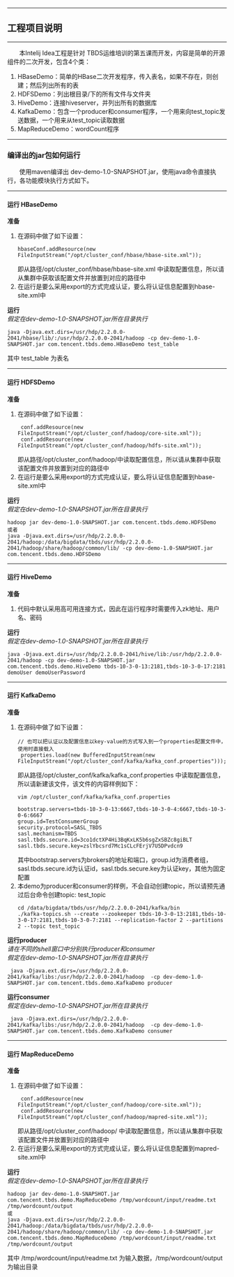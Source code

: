 ***
## 工程项目说明
***
&#160; &#160; &#160; &#160;本Intelij Idea工程是针对 TBDS运维培训的第五课而开发，内容是简单的开源组件的二次开发，包含4个类：
1. HBaseDemo：简单的HBase二次开发程序，传入表名，如果不存在，则创建；然后列出所有的表
2. HDFSDemo：列出根目录/下的所有文件与文件夹
3. HiveDemo：连接hiveserver，并列出所有的数据库
4. KafkaDemo：包含一个producer和consumer程序，一个用来向test_topic发送数据，一个用来从test_topic读取数据
5. MapReduceDemo：wordCount程序
***
### 编译出的jar包如何运行 
&#160; &#160; &#160; &#160;使用maven编译出 dev-demo-1.0-SNAPSHOT.jar，使用java命令直接执行，各功能模块执行方式如下。

***
#### 运行 HBaseDemo 
**准备** <br>
1. 在源码中做了如下设置：
    ```
    hbaseConf.addResource(new FileInputStream("/opt/cluster_conf/hbase/hbase-site.xml"));
    ```
    即从路径/opt/cluster_conf/hbase/hbase-site.xml 中读取配置信息，所以请从集群中获取该配置文件并放置到对应的路径中
2. 在运行是要么采用export的方式完成认证，要么将认证信息配置到hbase-site.xml中</br>

**运行**<br>
*假定在dev-demo-1.0-SNAPSHOT.jar所在目录执行*<br>
```
java -Djava.ext.dirs=/usr/hdp/2.2.0.0-2041/hbase/lib/:/usr/hdp/2.2.0.0-2041/hadoop -cp dev-demo-1.0-SNAPSHOT.jar com.tencent.tbds.demo.HBaseDemo test_table
```
其中 test_table 为表名

***
#### 运行 HDFSDemo 
**准备** <br>
1. 在源码中做了如下设置：
    ```
     conf.addResource(new FileInputStream("/opt/cluster_conf/hadoop/core-site.xml"));
     conf.addResource(new FileInputStream("/opt/cluster_conf/hadoop/hdfs-site.xml"));

    ```
    即从路径/opt/cluster_conf/hadoop/中读取配置信息，所以请从集群中获取该配置文件并放置到对应的路径中
2. 在运行是要么采用export的方式完成认证，要么将认证信息配置到hbase-site.xml中</br>

**运行**<br>
*假定在dev-demo-1.0-SNAPSHOT.jar所在目录执行*<br>
```
hadoop jar dev-demo-1.0-SNAPSHOT.jar com.tencent.tbds.demo.HDFSDemo
或者
java -Djava.ext.dirs=/usr/hdp/2.2.0.0-2041/hadoop:/data/bigdata/tbds/usr/hdp/2.2.0.0-2041/hadoop/share/hadoop/common/lib/ -cp dev-demo-1.0-SNAPSHOT.jar com.tencent.tbds.demo.HDFSDemo
```

***
#### 运行 HiveDemo 
**准备** <br>
1. 代码中默认采用高可用连接方式，因此在运行程序时需要传入zk地址、用户名、密码

**运行**<br>
*假定在dev-demo-1.0-SNAPSHOT.jar所在目录执行*<br>
```
java -Djava.ext.dirs=/usr/hdp/2.2.0.0-2041/hive/lib:/usr/hdp/2.2.0.0-2041/hadoop -cp dev-demo-1.0-SNAPSHOT.jar com.tencent.tbds.demo.HiveDemo tbds-10-3-0-13:2181,tbds-10-3-0-17:2181 demoUser demoUserPassword
```
***
#### 运行 KafkaDemo 
**准备** <br>
1. 在源码中做了如下设置：
    ```
    // 也可以把认证以及配置信息以key-value的方式写入到一个properties配置文件中，使用时直接载入
     properties.load(new BufferedInputStream(new FileInputStream("/opt/cluster_conf/kafka/kafka_conf.properties")));
    ```
    即从路径/opt/cluster_conf/kafka/kafka_conf.properties 中读取配置信息，所以请新建该文件，该文件的内容样例如下：
    ```
    vim /opt/cluster_conf/kafka/kafka_conf.properties
 
    bootstrap.servers=tbds-10-3-0-13:6667,tbds-10-3-0-4:6667,tbds-10-3-0-6:6667
    group.id=TestConsumerGroup
    security.protocol=SASL_TBDS
    sasl.mechanism=TBDS
    sasl.tbds.secure.id=3co1dctXP4Hi3BqKxLK5b6sgZxSBZc8giBLT
    sasl.tbds.secure.key=zslYbcsrd7Mc1sCLcFErjV7U5DPvdcn9

    ```
    其中bootstrap.servers为brokers的地址和端口，group.id为消费者组，sasl.tbds.secure.id为认证id，sasl.tbds.secure.key为认证key，其他为固定配置
2. 本demo为producer和consumer的样例，不会自动创建topic，所以请预先通过后台命令创建topic: test_topic
    ```
    cd /data/bigdata/tbds/usr/hdp/2.2.0.0-2041/kafka/bin
    ./kafka-topics.sh --create --zookeeper tbds-10-3-0-13:2181,tbds-10-3-0-17:2181,tbds-10-3-0-7:2181 --replication-factor 2 --partitions 2 --topic test_topic
    ```

**运行producer**<br>
*请在不同的shell窗口中分别执行producer和consumer* </br>
*假定在dev-demo-1.0-SNAPSHOT.jar所在目录执行*<br>
```
 java -Djava.ext.dirs=/usr/hdp/2.2.0.0-2041/kafka/libs:/usr/hdp/2.2.0.0-2041/hadoop  -cp dev-demo-1.0-SNAPSHOT.jar com.tencent.tbds.demo.KafkaDemo producer
```
**运行consumer**<br>
*假定在dev-demo-1.0-SNAPSHOT.jar所在目录执行*<br>
```
 java -Djava.ext.dirs=/usr/hdp/2.2.0.0-2041/kafka/libs:/usr/hdp/2.2.0.0-2041/hadoop  -cp dev-demo-1.0-SNAPSHOT.jar com.tencent.tbds.demo.KafkaDemo consumer
```

***
#### 运行 MapReduceDemo 
**准备** <br>
1. 在源码中做了如下设置：
    ```
     conf.addResource(new FileInputStream("/opt/cluster_conf/hadoop/core-site.xml"));
     conf.addResource(new FileInputStream("/opt/cluster_conf/hadoop/mapred-site.xml"));
    ```
    即从路径/opt/cluster_conf/hadoop/ 中读取配置信息，所以请从集群中获取该配置文件并放置到对应的路径中
2. 在运行是要么采用export的方式完成认证，要么将认证信息配置到mapred-site.xml中</br>

**运行**<br>
*假定在dev-demo-1.0-SNAPSHOT.jar所在目录执行*<br>
```
hadoop jar dev-demo-1.0-SNAPSHOT.jar com.tencent.tbds.demo.MapReduceDemo /tmp/wordcount/input/readme.txt /tmp/wordcount/output
或
java -Djava.ext.dirs=/usr/hdp/2.2.0.0-2041/hadoop:/data/bigdata/tbds/usr/hdp/2.2.0.0-2041/hadoop/share/hadoop/common/lib/ -cp dev-demo-1.0-SNAPSHOT.jar com.tencent.tbds.demo.MapReduceDemo /tmp/wordcount/input/readme.txt /tmp/wordcount/output
```
其中 /tmp/wordcount/input/readme.txt 为输入数据，/tmp/wordcount/output为输出目录